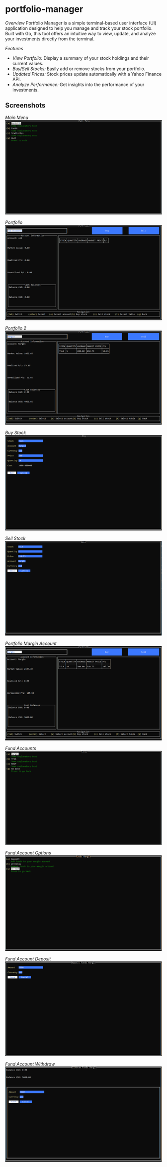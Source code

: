 # portfolio-manager

*Overview*
Portfolio Manager is a simple terminal-based user interface (UI) application designed to help you manage and track your stock portfolio. Built with Go, this tool offers an intuitive way to view, update, and analyze your investments directly from the terminal.

*Features*
- *View Portfolio:* Display a summary of your stock holdings and their current values.
- *Buy/Sell Stocks:* Easily add or remove stocks from your portfolio.
- *Updated Prices:* Stock prices update automatically with a Yahoo Finance API.
- *Analyze Performance:* Get insights into the performance of your investments.



## Screenshots
*Main Menu*
![Main Menu](./assets/main-menu.PNG)

*Portfolio*
![Portfolio](./assets/portfolio.PNG)

*Portfolio 2*
![Portfolio 2](./assets/portfolio2.PNG)

*Buy Stock*
![Buy Stock](./assets/buy-stock.PNG)

*Sell Stock*
![Sell Stock](./assets/sell-stock.PNG)

*Portfolio Margin Account*
![Portfolio Margin Account](./assets/portfolio-margin-example.PNG)

*Fund Accounts*
![Fund Accounts](./assets/funds.PNG)

*Fund Account Options*
![Fund Account Options](./assets/funds-options.PNG)

*Fund Account Deposit*
![Fund Account Deposit](./assets/funds-deposit.PNG)

*Fund Account Withdraw*
![Fund Account Withdraw](./assets/funds-withdraw.PNG)





